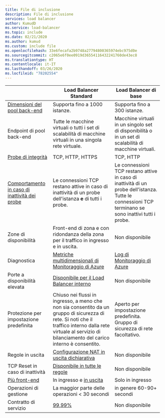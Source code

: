 ```yaml
---
title: File di inclusione
description: File di inclusione
services: load balancer
author: KumudD
ms.service: load-balancer
ms.topic: include
ms.date: 02/21/2020
ms.author: kumud
ms.custom: include file
ms.openlocfilehash: 33e6fecafa2b9748a27794800365974ebc975d0e
ms.sourcegitcommit: c2065e6f0ee0919d36554116432241760de43ec8
ms.translationtype: HT
ms.contentlocale: it-IT
ms.lasthandoff: 03/26/2020
ms.locfileid: "78202554"
---
```

| | Load Balancer Standard | Load Balancer di base |
| --- | --- | --- |
| [Dimensioni del pool back-end](https://docs.microsoft.com/azure/azure-resource-manager/management/azure-subscription-service-limits#load-balancer) | Supporta fino a 1000 istanze. | Supporta fino a 300 istanze. |
| Endpoint di pool back-end | Tutte le macchine virtuali o tutti i set di scalabilità di macchine virtuali in una singola rete virtuale. | Macchine virtuali in un singolo set di disponibilità o in un set di scalabilità di macchine virtuali. |
| [Probe di integrità](../articles/load-balancer/load-balancer-custom-probe-overview.md#types) | TCP, HTTP, HTTPS | TCP, HTTP |
| [Comportamento in caso di inattività dei probe](../articles/load-balancer/load-balancer-custom-probe-overview.md#probedown) | Le connessioni TCP restano attive in caso di inattività di un probe dell'istanza __e__ di tutti i probe. | Le connessioni TCP restano attive in caso di inattività di un probe dell'istanza. Tutte le connessioni TCP terminano se sono inattivi tutti i probe. |
| Zone di disponibilità | Front-end di zona e con ridondanza della zona per il traffico in ingresso e in uscita. | Non disponibile |
| Diagnostica | [Metriche multidimensionali di Monitoraggio di Azure](../articles/load-balancer/load-balancer-standard-diagnostics.md) | [Log di Monitoraggio di Azure](../articles/load-balancer/load-balancer-monitor-log.md) |
| Porte a disponibilità elevata | [Disponibile per il Load Balancer interno](../articles/load-balancer/load-balancer-ha-ports-overview.md) | Non disponibile |
| Protezione per impostazione predefinita | Chiuso nei flussi in ingresso, a meno che non sia consentito da un gruppo di sicurezza di rete. Si noti che il traffico interno dalla rete virtuale al servizio di bilanciamento del carico interno è consentito. | Aperto per impostazione predefinita. Gruppo di sicurezza di rete facoltativo. |
| Regole in uscita | [Configurazione NAT in uscita dichiarativa](../articles/load-balancer/load-balancer-outbound-rules-overview.md) | Non disponibile |
| TCP Reset in caso di inattività | [Disponibile in tutte le regole](../articles/load-balancer/load-balancer-tcp-reset.md) | Non disponibile |
| [Più front-end](../articles/load-balancer/load-balancer-multivip-overview.md) | In ingresso e [in uscita](../articles/load-balancer/load-balancer-outbound-connections.md) | Solo in ingresso |
| Operazioni di gestione | La maggior parte delle operazioni < 30 secondi | in genere 60-90+ secondi |
| Contratto di servizio | [99,99%](https://azure.microsoft.com/support/legal/sla/load-balancer/v1_0/) | Non disponibile | 
